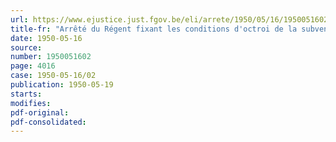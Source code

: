 ```yaml
---
url: https://www.ejustice.just.fgov.be/eli/arrete/1950/05/16/1950051602/justel
title-fr: "Arrêté du Régent fixant les conditions d'octroi de la subvention destinée à contribuer à l'abaissement du prix de la journée d'entretien dans les sanatoriums et préventoriums"
date: 1950-05-16
source:
number: 1950051602
page: 4016
case: 1950-05-16/02
publication: 1950-05-19
starts:
modifies:
pdf-original:
pdf-consolidated:
---
```


